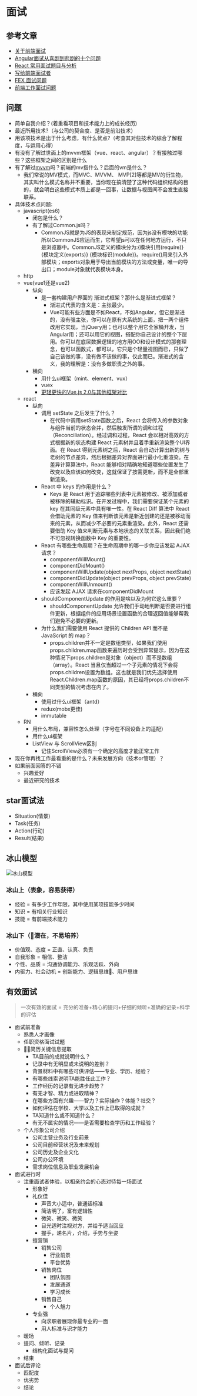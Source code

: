 # 面试

## 参考文章

- [关于前端面试](https://mdluo.github.io/blog/about-front-end-interview/)
- [Angular面试从喜剧到悲剧的十个问题](https://segmentfault.com/a/1190000005817928)
- [React 常用面试题目与分析](https://zhuanlan.zhihu.com/p/24856035#tipjar)
- [写给前端面试者](https://github.com/amfe/article/issues/5)
- [FEX 面试问题](https://github.com/fex-team/interview-questions)
- [前端工作面试问题](https://github.com/h5bp/Front-end-Developer-Interview-Questions/tree/master/Translations/Chinese)

## 问题

- 简单自我介绍？(着重看项目和技术能力上的成长经历)
- 最近所用技术?（与公司的契合度、是否是前沿技术）
- 用该项技术是出于什么考虑，有什么优点?（考查其对些技术的综合了解程度，与运用心得）
- 有没有了解过世面上的mvvm框架（vue、react、angular）？有接触过哪些？这些框架之间的区别是什么
- 有了解过[mvvm](http://www.ruanyifeng.com/blog/2015/02/mvcmvp_mvvm.html)吗？前端的mv指什么？后面的vm是什么？ 
  + 我们常说的MV模式，而MVC、MVVM、 MVP[2]等都是MV的衍生物， 其实叫什么模式名称并不重要，当你现在搞清楚了这种代码组织结构的目的，就会明白这些模式本质上都是一回事，让数据与视图间不会发生直接联系。
- 具体技术点问题:
  - javascript(es6)
    - 闭包是什么？
    - 有了解过Common.js吗？
      + CommonJS就是为JS的表现来制定规范，因为js没有模块的功能所以CommonJS应运而生，它希望js可以在任何地方运行，不只是浏览器中。CommonJS定义的模块分为:{模块引用(require)} {模块定义(exports)} {模块标识(module)}。require()用来引入外部模块；exports对象用于导出当前模块的方法或变量，唯一的导出口；module对象就代表模块本身。
  - http
  - vue(vue1还是vue2)
    + 纵向
      * 是一套构建用户界面的 渐进式框架？那什么是渐进式框架？
        - 渐进式代表的含义是：主张最少。
        - Vue可能有些方面是不如React，不如Angular，但它是渐进的，没有强主张，你可以在原有大系统的上面，把一两个组件改用它实现，当jQuery用；也可以整个用它全家桶开发，当Angular用；还可以用它的视图，搭配你自己设计的整个下层用。你可以在底层数据逻辑的地方用OO和设计模式的那套理念，也可以函数式，都可以，它只是个轻量视图而已，只做了自己该做的事，没有做不该做的事，仅此而已。渐进式的含义，我的理解是：没有多做职责之外的事。
    + 横向
      * 用什么ui框架（mint、element、vux）
      * vuex
      * [更轻更快的Vue.js 2.0与其他框架对比](https://mp.weixin.qq.com/s?__biz=MzIwNjQwMzUwMQ==&mid=2247484329&idx=1&sn=f79da7c92cda7352c8a651f459ef4172&chksm=9723616ba054e87df94522a9c67de26c9ac1f2532198506f47f9c589070d4c530a66ed37dd70&scene=21#wechat_redirect)
  - react
    + 纵向
      + 调用 setState 之后发生了什么？
        * 在代码中调用setState函数之后，React 会将传入的参数对象与组件当前的状态合并，然后触发所谓的调和过程（Reconciliation）。经过调和过程，React 会以相对高效的方式根据新的状态构建 React 元素树并且着手重新渲染整个UI界面。在 React 得到元素树之后，React 会自动计算出新的树与老树的节点差异，然后根据差异对界面进行最小化重渲染。在差异计算算法中，React 能够相对精确地知道哪些位置发生了改变以及应该如何改变，这就保证了按需更新，而不是全部重新渲染。
      + React 中 keys 的作用是什么？
        * Keys 是 React 用于追踪哪些列表中元素被修改、被添加或者被移除的辅助标识。在开发过程中，我们需要保证某个元素的 key 在其同级元素中具有唯一性。在 React Diff 算法中 React 会借助元素的 Key 值来判断该元素是新近创建的还是被移动而来的元素，从而减少不必要的元素重渲染。此外，React 还需要借助 Key 值来判断元素与本地状态的关联关系，因此我们绝不可忽视转换函数中 Key 的重要性。
      + React 有哪些生命周期？在生命周期中的哪一步你应该发起 AJAX 请求？
        * componentWillMount()
        * componentDidMount()
        * componentWillUpdate(object nextProps, object nextState)
        * componentDidUpdate(object prevProps, object prevState)
        * componentWillUnmount()
        * 应该发起 AJAX 请求在componentDidMount
      + shouldComponentUpdate 的作用是啥以及为何它这么重要？
        * shouldComponentUpdate 允许我们手动地判断是否要进行组件更新，根据组件的应用场景设置函数的合理返回值能够帮我们避免不必要的更新。
      + 为什么我们需要使用 React 提供的 Children API 而不是 JavaScript 的 map？
        * props.children并不一定是数组类型，如果我们使用props.children.map函数来遍历时会受到异常提示，因为在这种情况下props.children是对象（object）而不是数组（array）。React 当且仅当超过一个子元素的情况下会将props.children设置为数组。这也就是我们优先选择使用React.Children.map函数的原因，其已经将props.children不同类型的情况考虑在内了。
    + 横向
      * 使用过什么ui框架（antd）
      * redux(mobx更佳)
      * immutable
  - RN
    - 用什么布局，兼容性怎么处理（字号在不同设备上的适配）
    - 用什么ui框架
    - ListView 与 ScrollView区别
      + 记住ScrollView必须有一个确定的高度才能正常工作
- 现在你再找工作最看重的是什么？未来发展方向（技术or管理）？
- 如果前面回答的不错
  - 兴趣爱好
  - 最近研究的技术

## star面试法
- Situation(情景)
- Task(任务)
- Action(行动)
- Result(结果)

## 冰山模型
![冰山模型](./assets/iceberg.png)

### 冰山上（表象，容易获得）
- 经验 = 有多少工作年限，其中使用某项技能多少时间
- 知识 = 有相关行业知识
- 技能 = 有前端技术能力

### 冰山下（潜在，不易培养）
- 价值观、态度 = 正直、认真、负责
- 自我形象 = 相信、整洁
- 个性、品质 = 沟通协调能力、乐观活跃、外向
- 内驱力、社会动机 = 创新能力、逻辑思维、用户思维

## 有效面试
> 一次有效的面试 = 充分的准备+精心的提问+仔细的倾听+准确的记录+科学的评估

- 面试前准备
  - 熟悉人才画像
  - 任职资格面试试题
  - 简历关键信息提取
    - TA目前的成就说明什么？
    - 记录中有无明显或未说明的差别？
    - 背景材料中有哪些可供评估——专业、学历、经验？
    - 有哪些线索说明TA能胜任此工作？
    - 工作经历的记录有无进步趋势？
    - 有无才智、精力或进取精神？
    - 在哪些方面有兴趣——智力？实际操作？体能？社交？
    - 如何评估在学校、大学以及工作上已取得的成就？
    - TA知道什么或不知道什么？
    - 有无不属实的情况——是否需要检查学历和工作经验？
  - 个人形象公司介绍
    - 公司主营业务及行业前景
    - 公司目前经营状况及未来规划
    - 公司历史及企业文化
    - 公司办公环境
    - 需求岗位信息及职业发展机会
- 面试进行时
  - 注重面试者体验，以相亲约会的心态对待每一场面试
    - 形象好
    - 礼仪佳
      - 声音大小适中，普通话标准
      - 简洁明了，富有逻辑性
      - 微笑、微笑、微笑
      - 目光适时注视对方，并给予适当回应
      - 握手，递名片，介绍，手势与坐姿
    - 擅营销
      - 销售公司
        - 行业前景
        - 平台优势
      - 销售岗位
        - 团队氛围
        - 发展通道
        - 学习成长
      - 销售自己
        - 个人魅力
    - 专业强
      - 向求职者展现你最专业的一面
      - 用人标准与识才能力
  - 暖场
  - 提问、倾听、记录
    - 结构化面试与提问
  - 结束
- 面试后评论
  - 匹配度
  - 优劣势
  - 结论



